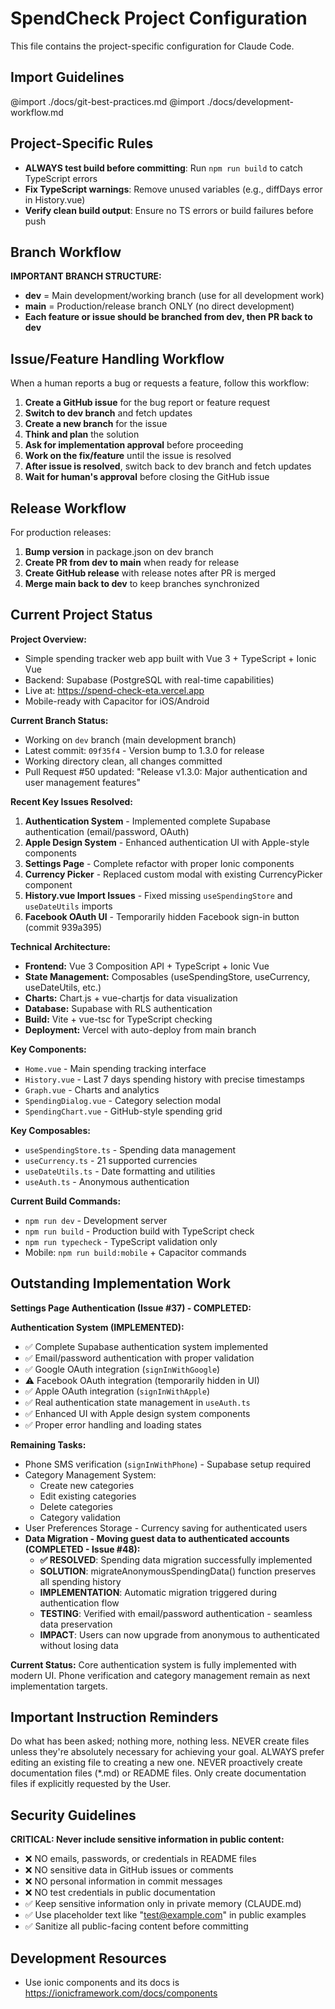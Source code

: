 # SpendCheck Project Configuration

This file contains the project-specific configuration for Claude Code.

## Import Guidelines

@import ./docs/git-best-practices.md
@import ./docs/development-workflow.md

## Project-Specific Rules

- **ALWAYS test build before committing**: Run `npm run build` to catch TypeScript errors
- **Fix TypeScript warnings**: Remove unused variables (e.g., diffDays error in History.vue)  
- **Verify clean build output**: Ensure no TS errors or build failures before push

## Branch Workflow

**IMPORTANT BRANCH STRUCTURE:**
- **dev** = Main development/working branch (use for all development work)
- **main** = Production/release branch ONLY (no direct development)
- **Each feature or issue should be branched from dev, then PR back to dev**

## Issue/Feature Handling Workflow

When a human reports a bug or requests a feature, follow this workflow:
1. **Create a GitHub issue** for the bug report or feature request
2. **Switch to dev branch** and fetch updates
3. **Create a new branch** for the issue
4. **Think and plan** the solution
5. **Ask for implementation approval** before proceeding
6. **Work on the fix/feature** until the issue is resolved
7. **After issue is resolved**, switch back to dev branch and fetch updates
8. **Wait for human's approval** before closing the GitHub issue

## Release Workflow

For production releases:
1. **Bump version** in package.json on dev branch
2. **Create PR from dev to main** when ready for release
3. **Create GitHub release** with release notes after PR is merged
4. **Merge main back to dev** to keep branches synchronized

## Current Project Status

**Project Overview:**
- Simple spending tracker web app built with Vue 3 + TypeScript + Ionic Vue
- Backend: Supabase (PostgreSQL with real-time capabilities)
- Live at: https://spend-check-eta.vercel.app
- Mobile-ready with Capacitor for iOS/Android

**Current Branch Status:**
- Working on `dev` branch (main development branch)
- Latest commit: `09f35f4` - Version bump to 1.3.0 for release
- Working directory clean, all changes committed
- Pull Request #50 updated: "Release v1.3.0: Major authentication and user management features"

**Recent Key Issues Resolved:**
1. **Authentication System** - Implemented complete Supabase authentication (email/password, OAuth)
2. **Apple Design System** - Enhanced authentication UI with Apple-style components
3. **Settings Page** - Complete refactor with proper Ionic components
4. **Currency Picker** - Replaced custom modal with existing CurrencyPicker component
5. **History.vue Import Issues** - Fixed missing `useSpendingStore` and `useDateUtils` imports
6. **Facebook OAuth UI** - Temporarily hidden Facebook sign-in button (commit 939a395)

**Technical Architecture:**
- **Frontend:** Vue 3 Composition API + TypeScript + Ionic Vue
- **State Management:** Composables (useSpendingStore, useCurrency, useDateUtils, etc.)
- **Charts:** Chart.js + vue-chartjs for data visualization
- **Database:** Supabase with RLS authentication
- **Build:** Vite + vue-tsc for TypeScript checking
- **Deployment:** Vercel with auto-deploy from main branch

**Key Components:**
- `Home.vue` - Main spending tracking interface
- `History.vue` - Last 7 days spending history with precise timestamps
- `Graph.vue` - Charts and analytics
- `SpendingDialog.vue` - Category selection modal
- `SpendingChart.vue` - GitHub-style spending grid

**Key Composables:**
- `useSpendingStore.ts` - Spending data management
- `useCurrency.ts` - 21 supported currencies
- `useDateUtils.ts` - Date formatting and utilities
- `useAuth.ts` - Anonymous authentication

**Current Build Commands:**
- `npm run dev` - Development server
- `npm run build` - Production build with TypeScript check
- `npm run typecheck` - TypeScript validation only
- Mobile: `npm run build:mobile` + Capacitor commands

## Outstanding Implementation Work

**Settings Page Authentication (Issue #37) - COMPLETED:**

**Authentication System (IMPLEMENTED):**
- ✅ Complete Supabase authentication system implemented
- ✅ Email/password authentication with proper validation
- ✅ Google OAuth integration (`signInWithGoogle`)
- ⚠️ Facebook OAuth integration (temporarily hidden in UI) 
- ✅ Apple OAuth integration (`signInWithApple`)
- ✅ Real authentication state management in `useAuth.ts`
- ✅ Enhanced UI with Apple design system components
- ✅ Proper error handling and loading states

**Remaining Tasks:**
- Phone SMS verification (`signInWithPhone`) - Supabase setup required
- Category Management System:
  - Create new categories
  - Edit existing categories  
  - Delete categories
  - Category validation
- User Preferences Storage - Currency saving for authenticated users
- **Data Migration - Moving guest data to authenticated accounts (COMPLETED - Issue #48):**
  - **✅ RESOLVED**: Spending data migration successfully implemented
  - **SOLUTION**: migrateAnonymousSpendingData() function preserves all spending history
  - **IMPLEMENTATION**: Automatic migration triggered during authentication flow
  - **TESTING**: Verified with email/password authentication - seamless data preservation
  - **IMPACT**: Users can now upgrade from anonymous to authenticated without losing data

**Current Status:** Core authentication system is fully implemented with modern UI. Phone verification and category management remain as next implementation targets.

## Important Instruction Reminders

Do what has been asked; nothing more, nothing less.
NEVER create files unless they're absolutely necessary for achieving your goal.
ALWAYS prefer editing an existing file to creating a new one.
NEVER proactively create documentation files (*.md) or README files. Only create documentation files if explicitly requested by the User.

## Security Guidelines

**CRITICAL: Never include sensitive information in public content:**
- ❌ NO emails, passwords, or credentials in README files
- ❌ NO sensitive data in GitHub issues or comments
- ❌ NO personal information in commit messages
- ❌ NO test credentials in public documentation
- ✅ Keep sensitive information only in private memory (CLAUDE.md)
- ✅ Use placeholder text like "test@example.com" in public examples
- ✅ Sanitize all public-facing content before committing

## Development Resources

- Use ionic components and its docs is https://ionicframework.com/docs/components
